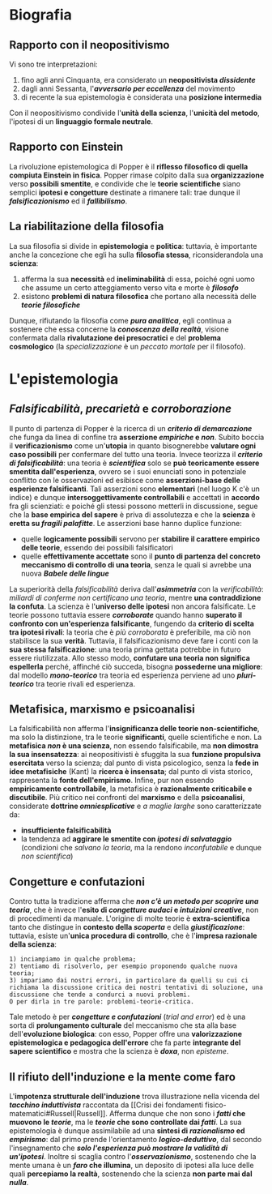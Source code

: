# Biografia
## Rapporto con il neopositivismo
Vi sono tre interpretazioni:
1) fino agli anni Cinquanta, era considerato un **neopositivista *dissidente***
2) dagli anni Sessanta, l'***avversario per eccellenza*** del movimento
3) di recente la sua epistemologia è considerata una **posizione intermedia**

Con il neopositivismo condivide l'**unità della scienza**, l'**unicità del metodo**, l'ipotesi di un **linguaggio formale neutrale**.
## Rapporto con Einstein
La rivoluzione epistemologica di Popper è il **riflesso filosofico di quella compiuta Einstein in fisica**. Popper rimase colpito dalla sua **organizzazione** verso **possibili smentite**, e condivide che le **teorie scientifiche** siano semplici **ipotesi e congetture** destinate a rimanere tali: trae dunque il ***falsificazionismo*** ed il ***fallibilismo***.
## La riabilitazione della filosofia
La sua filosofia si divide in **epistemologia** e **politica**: tuttavia, è importante anche la concezione che egli ha sulla **filosofia stessa**, riconsiderandola una **scienza**:
1) afferma la sua **necessità** ed **ineliminabilità** di essa, poiché ogni uomo che assume un certo atteggiamento verso vita e morte è ***filosofo***
2) esistono **problemi di natura filosofica** che portano alla necessità delle ***teorie filosofiche***

Dunque, rifiutando la filosofia come ***pura analitica***, egli continua a sostenere che essa concerne la ***conoscenza della realtà***, visione confermata dalla **rivalutazione dei presocratici** e del **problema cosmologico** (la *specializzazione* è un *peccato mortale* per il filosofo).
# L'epistemologia
## *Falsificabilità*, *precarietà* e *corroborazione*
Il punto di partenza di Popper è la ricerca di un ***criterio di demarcazione*** che funga da linea di confine tra **asserzione *empiriche* e *non***. Subito boccia il **verificazionismo** come un'**utopia** in quanto bisognerebbe **valutare ogni caso possibili** per confermare del tutto una teoria. Invece teorizza il ***criterio di falsificabilità***: una teoria è ***scientifica*** solo se **può teoricamente essere smentita dall'esperienza**, ovvero se i suoi enunciati sono in potenziale conflitto con le osservazioni ed esibisce come **asserzioni-base delle esperienze falsificanti**.
Tali asserzioni sono **elementari** (nel luogo K c'è un indice) e dunque **intersoggettivamente controllabili** e accettati in **accordo** fra gli scienziati: e poiché gli stessi possono metterli in discussione, segue che la **base empirica del sapere** è priva di assolutezza e che la **scienza** è **eretta su *fragili palafitte***. Le asserzioni base hanno duplice funzione:
- quelle **logicamente possibili** servono per **stabilire il carattere empirico delle teorie**, essendo dei possibili falsificatori
- quelle **effettivamente accettate** sono il **punto di partenza del concreto meccanismo di controllo di una teoria**, senza le quali si avrebbe una nuova ***Babele delle lingue***

La superiorità della *falsificabilità* deriva dall'***asimmetria*** con la *verificabilità*: *miliardi di conferme non certificano una teoria*, mentre **una contraddizione la confuta**. La scienza è l'**universo delle ipotesi** non ancora falsificate.
Le teorie possono tuttavia essere ***corroborate*** quando hanno **superato il confronto con un'esperienza falsificante**, fungendo da **criterio di scelta tra ipotesi rivali**: la teoria che è *più corroborata* è preferibile, ma ciò non stabilisce la sua **verità**. Tuttavia, il falsificazionismo deve fare i conti con la **sua stessa falsificazione**: una teoria prima gettata potrebbe in futuro essere riutilizzata. Allo stesso modo, **confutare una teoria non significa espellerla** perché, affinché ciò succeda, bisogna **possederne una migliore**: dal modello ***mono-teorico*** tra teoria ed esperienza perviene ad uno ***pluri-teorico*** tra teorie rivali ed esperienza.
## Metafisica, marxismo e psicoanalisi
La falsificabilità non afferma l'**insignificanza delle teorie non-scientifiche**, ma solo la distinzione, tra le teorie **significanti**, quelle scientifiche e non. La **metafisica *non* è una scienza**, non essendo falsificabile, ma **non dimostra la sua insensatezza**: ai neopositivisti è sfuggita la sua **funzione propulsiva esercitata** verso la scienza; dal punto di vista psicologico, senza la **fede in idee metafisiche** (Kant) la **ricerca è insensata**; dal punto di vista storico, rappresenta la **fonte dell'empirismo**. Infine, pur non essendo **empiricamente controllabile**, la metafisica è **razionalmente criticabile e discutibile**.
Più critico nei confronti del **marxismo** e della **psicoanalisi**, considerate **dottrine *omniesplicative*** e *a maglie larghe* sono caratterizzate da:
- **insufficiente falsificabilità**
- la tendenza ad **aggirare le smentite con *ipotesi di salvataggio*** (condizioni che *salvano la teoria*, ma la rendono *inconfutabile* e dunque *non scientifica*)
## Congetture e confutazioni
Contro tutta la tradizione afferma che ***non c'è un metodo per scoprire una teoria***, che è invece l'**esito di *congetture audaci* e *intuizioni creative***, non di procedimenti da manuale. L'origine di molte teorie è **extra-scientifica** tanto che distingue in **contesto della *scoperta*** e della ***giustificazione***: tuttavia, esiste un'**unica procedura di controllo**, che è l'**impresa razionale della scienza**:
```
1) inciampiamo in qualche problema;
2) tentiamo di risolverlo, per esempio proponendo qualche nuova teoria;
3) impariamo dai nostri errori, in particolare da quelli su cui ci richiama la discussione critica dei nostri tentativi di soluzione, una discussione che tende a condurci a nuovi problemi.
O per dirla in tre parole: problemi-teorie-critica.
```

Tale metodo è per ***congetture e confutazioni*** (*trial and error*) ed è una sorta di **prolungamento culturale** del meccanismo che sta alla base dell'**evoluzione biologica**: con esso, Popper offre una **valorizzazione epistemologica e pedagogica dell'errore** che fa parte **integrante del sapere scientifico** e mostra che la scienza è ***doxa***, non *episteme*.
## Il rifiuto dell'induzione e la mente come faro
L'**impotenza strutturale dell'induzione** trova illustrazione nella vicenda del ***tacchino induttivista*** raccontata da [[Crisi dei fondamenti fisico-matematici#Russell|Russell]]. Afferma dunque che non sono i ***fatti* che muovono le *teorie***, ma le ***teorie* che sono controllate dai *fatti***. La sua epistemologia è dunque assimilabile ad una **sintesi di *razionalismo* ed *empirismo***: dal primo prende l'orientamento ***logico-deduttivo***, dal secondo l'insegnamento che ***solo l'esperienza può mostrare la validità di un'ipotesi***. Inoltre si scaglia contro l'***osservazionismo***, sostenendo che la mente umana è un ***faro* che illumina**, un deposito di ipotesi alla luce delle quali **percepiamo la realtà**, sostenendo che la scienza **non parte mai dal *nulla***.
